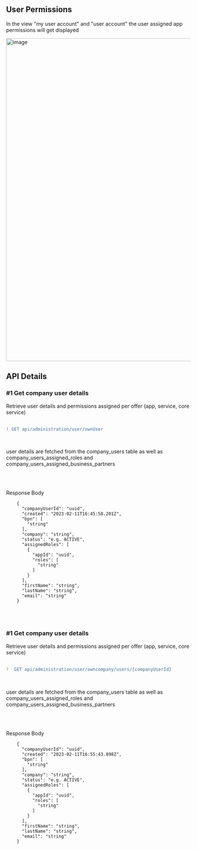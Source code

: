 ## User Permissions

In the view "my user account" and "user account" the user assigned app permissions will get displayed
<br>

<img width="882" alt="image" src="https://user-images.githubusercontent.com/94133633/210905735-2ceb54fc-5600-457b-983c-27ac99da537b.png">

## API Details

### #1 Get company user details
Retrieve user details and permissions assigned per offer (app, service, core service)  
<br>

```diff
! GET api/administration/user/ownUser
```

<br>

user details are fetched from the company_users table as well as company_users_assigned_roles and company_users_assigned_business_partners

<br>
<br>

Response Body

		{
		  "companyUserId": "uuid",
		  "created": "2023-02-11T16:45:58.201Z",
		  "bpn": [
		    "string"
		  ],
		  "company": "string",
		  "status": "e.g. ACTIVE",
		  "assignedRoles": [
		    {
		      "appId": "uuid",
		      "roles": [
		        "string"
		      ]
		    }
		  ],
		  "firstName": "string",
		  "lastName": "string",
		  "email": "string"
		}

<br>
<br>

### #1 Get company user details
Retrieve user details and permissions assigned per offer (app, service, core service)  
<br>

```diff
!  GET api/administration/user/owncompany/users/{companyUserId}
```

<br>

user details are fetched from the company_users table as well as company_users_assigned_roles and company_users_assigned_business_partners

<br>
<br>

Response Body

		{
		  "companyUserId": "uuid",
		  "created": "2023-02-11T16:55:43.898Z",
		  "bpn": [
		    "string"
		  ],
		  "company": "string",
		  "status": "e.g. ACTIVE",
		  "assignedRoles": [
		    {
		      "appId": "uuid",
		      "roles": [
		        "string"
		      ]
		    }
		  ],
		  "firstName": "string",
		  "lastName": "string",
		  "email": "string"
		}

<br>
<br>
